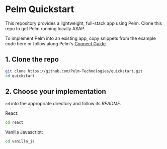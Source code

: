 # Pelm Quickstart

This repository provides a lightweight, full-stack app using Pelm. Clone this repo to get Pelm running locally ASAP. 

To implement Pelm into an existing app, copy snippets from the example code here or follow along Pelm's [Connect Guide](https://pelm.com/docs/getting-started).

## 1. Clone the repo
  ```bash
  git clone https://github.com/Pelm-Technologies/quickstart.git
  cd quickstart
  ```


## 2. Choose your implementation
`cd` into the appropriate directory and follow its *README*.

React:
  ```bash
  cd react
  ```
Vanilla Javascript:
  ```bash
  cd vanilla_js
  ```
